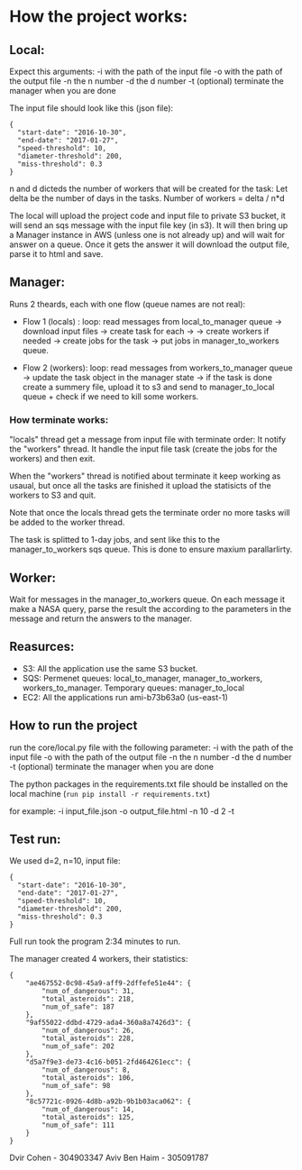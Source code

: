 # How the project works:
## Local:
Expect this arguments:
-i with the path of the input file
-o with the path of the output file
-n the n number
-d the d number
-t (optional) terminate the manager when you are done

The input file should look like this (json file):
```
{
  "start-date": "2016-10-30",
  "end-date": "2017-01-27",
  "speed-threshold": 10,
  "diameter-threshold": 200,
  "miss-threshold": 0.3
}
```

n and d dicteds the number of workers that will be created for the task:
    Let delta be the number of days in the tasks.
    Number of workers = delta / n*d

The local will upload the project code and input file to private S3 bucket, it will send an sqs message with the input file key (in s3).
It will then bring up a Manager instance in AWS (unless one is not already up) and will wait for answer on a queue.
Once it gets the answer it will download the output file, parse it to html and save.

## Manager:
Runs 2 theards, each with one flow (queue names are not real):
- Flow 1 (locals) : loop: read messages from local_to_manager queue -> download input files -> create task for each ->
-> create workers if needed -> create jobs for the task -> put jobs in manager_to_workers queue.

- Flow 2 (workers): loop: read messages from workers_to_manager queue -> update the task object in the manager state ->
if the task is done create a summery file, upload it to s3 and send to manager_to_local queue + check if we need to kill some
workers.

### How terminate works:
"locals" thread get a message from input file with terminate order:
    It notify the "workers" thread.
    It handle the input file task (create the jobs for the workers) and then exit.

When the "workers" thread is notified about terminate it keep working as usaual, but once all the tasks are finished it upload the statisicts of the workers to S3 and quit.

Note that once the locals thread gets the terminate order no more tasks will be added to the worker thread.

The task is splitted to 1-day jobs, and sent like this to the manager_to_workers sqs queue. This is done to ensure maxium parallarlirty.

## Worker:
Wait for messages in the manager_to_workers queue. On each message it make a NASA query, parse the result the according to the parameters in the message and return the answers to the manager.


## Reasurces: 
- S3:
	All the application use the same S3 bucket.
- SQS:
	Permenet queues: local_to_manager, manager_to_workers, workers_to_manager.
	Temporary queues: manager_to_local
- EC2:
	All the applications run ami-b73b63a0 (us-east-1)




## How to run the project
run the core/local.py file with the following parameter:
-i with the path of the input file
-o with the path of the output file
-n the n number
-d the d number
-t (optional) terminate the manager when you are done

The python packages in the requirements.txt file should be installed on the local machine (```run pip install -r requirements.txt```)

for example:
-i input_file.json -o output_file.html -n 10 -d 2 -t

## Test run:
We used d=2, n=10, input file:

```
{
  "start-date": "2016-10-30",
  "end-date": "2017-01-27",
  "speed-threshold": 10,
  "diameter-threshold": 200,
  "miss-threshold": 0.3
}
```

Full run took the program 2:34 minutes to run.

The manager created 4 workers, their statistics:

```
{
    "ae467552-0c98-45a9-aff9-2dffefe51e44": {
        "num_of_dangerous": 31, 
        "total_asteroids": 218, 
        "num_of_safe": 187
    }, 
    "9af55022-ddbd-4729-ada4-360a8a7426d3": {
        "num_of_dangerous": 26, 
        "total_asteroids": 228, 
        "num_of_safe": 202
    }, 
    "d5a7f9e3-de73-4c16-b051-2fd464261ecc": {
        "num_of_dangerous": 8, 
        "total_asteroids": 106, 
        "num_of_safe": 98
    }, 
    "8c57721c-0926-4d8b-a92b-9b1b03aca062": {
        "num_of_dangerous": 14, 
        "total_asteroids": 125, 
        "num_of_safe": 111
    }
}
```

Dvir Cohen - 304903347
Aviv Ben Haim - 305091787


